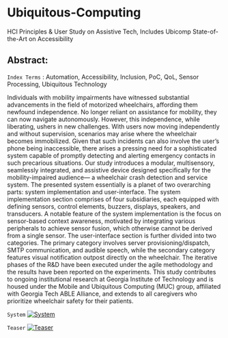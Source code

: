# Ubiquitous-Computing
HCI Principles & User Study on Assistive Tech, Includes Ubicomp State-of-the-Art on Accessibility

## Abstract:

`Index Terms` : Automation, Accessibility, Inclusion, PoC, QoL,
Sensor Processing, Ubiquitous Technology

Individuals with mobility impairments have witnessed substantial
advancements in the field of motorized wheelchairs, affording them
newfound independence. No longer reliant on assistance for mobility,
they can now navigate autonomously. However, this independence,
while liberating, ushers in new challenges. With users now moving
independently and without supervision, scenarios may arise where
the wheelchair becomes immobilized. Given that such incidents
can also involve the user’s phone being inaccessible, there arises
a pressing need for a sophisticated system capable of promptly detecting and alerting emergency contacts in such precarious situations.
Our study introduces a modular, multisensory, seamlessly integrated,
and assistive device designed specifically for the mobility-impaired
audience— a wheelchair crash detection and service system. The
presented system essentially is a planet of two overarching parts:
system implementation and user-interface. The system implementation section comprises of four subsidiaries, each equipped with
defining sensors, control elements, buzzers, displays, speakers, and
transducers. A notable feature of the system implementation is the
focus on sensor-based context awareness, motivated by integrating
various peripherals to achieve sensor fusion, which otherwise cannot
be derived from a single sensor. The user-interface section is further
divided into two categories. The primary category involves server
provisioning/dispatch, SMTP communication, and audible speech,
while the secondary category features visual notification outpost
directly on the wheelchair. The iterative phases of the R&D have
been executed under the agile methodology and the results have
been reported on the experiments. This study contributes to ongoing
institutional research at Georgia Institute of Technology and is housed
under the Mobile and Ubiquitous Computing (MUC) group, affiliated
with Georgia Tech ABLE Alliance, and extends to all caregivers who
prioritize wheelchair safety for their patients.

`System` 
[![System](https://img.youtube.com/vi/GDlec1zTdCY/0.jpg)](https://www.youtube.com/watch?v=GDlec1zTdCY)


`Teaser`
[![Teaser](https://img.youtube.com/vi/X8fhdHEBDCA/0.jpg)](https://www.youtube.com/watch?v=X8fhdHEBDCA)



